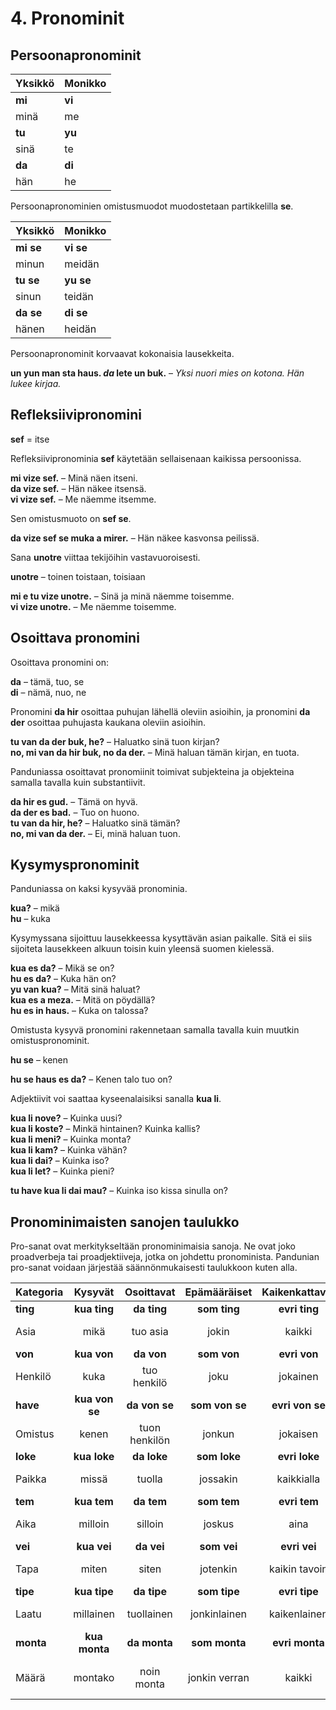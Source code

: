 
# 4. Pronominit

## Persoonapronominit

| Yksikkö     | Monikko      |
|:------------|:-------------|
| **mi**      | **vi**       |
| minä        | me           |
| **tu**      | **yu**       |
| sinä        | te           |
| **da**      | **di**       |
| hän         | he           |

Persoonapronominien omistusmuodot muodostetaan partikkelilla
**se**.

| Yksikkö     | Monikko      |
|:------------|:-------------|
| **mi se**   | **vi se**    |
| minun       | meidän       |
| **tu se**   | **yu se**    |
| sinun       | teidän       |
| **da se**   | **di se**    |
| hänen       | heidän       |

Persoonapronominit korvaavat kokonaisia lausekkeita.

**un yun man sta haus. _da_ lete un buk.**
– _Yksi nuori mies on kotona. Hän lukee kirjaa._

## Refleksiivipronomini

**sef**
= itse

Refleksiivipronominia
**sef**
käytetään sellaisenaan kaikissa persoonissa.

**mi vize sef.**
– Minä näen itseni.  
**da vize sef.**
– Hän näkee itsensä.  
**vi vize sef.**
– Me näemme itsemme.

Sen omistusmuoto on **sef se**.

**da vize sef se muka a mirer.**
– Hän näkee kasvonsa peilissä.

Sana
**unotre**
viittaa tekijöihin vastavuoroisesti.

**unotre**
– toinen toistaan, toisiaan

**mi e tu vize unotre.**
– Sinä ja minä näemme toisemme.  
**vi vize unotre.**
– Me näemme toisemme.


## Osoittava pronomini

Osoittava pronomini on:

**da**
– tämä, tuo, se  
**di**
– nämä, nuo, ne


Pronomini
**da hir**
osoittaa puhujan lähellä oleviin asioihin,
ja pronomini
**da der**
osoittaa puhujasta kaukana oleviin asioihin.

**tu van da der buk, he?**
– Haluatko sinä tuon kirjan?  
**no, mi van da hir buk, no da der.**
– Minä haluan tämän kirjan, en tuota.

Panduniassa osoittavat pronomiinit toimivat subjekteina ja objekteina samalla tavalla kuin substantiivit.

**da hir es gud.**
– Tämä on hyvä.  
**da der es bad.**
– Tuo on huono.  
**tu van da hir, he?**
– Haluatko sinä tämän?  
**no, mi van da der.**
– Ei, minä haluan tuon.


## Kysymyspronominit

Panduniassa on kaksi kysyvää pronominia.

**kua?**
– mikä  
**hu**
– kuka

Kysymyssana sijoittuu lausekkeessa kysyttävän asian paikalle.
Sitä ei siis sijoiteta lausekkeen alkuun toisin kuin yleensä suomen kielessä.

**kua es da?**
– Mikä se on?  
**hu es da?**
– Kuka hän on?  
**yu van kua?**
– Mitä sinä haluat?  
**kua es a meza.**
– Mitä on pöydällä?  
**hu es in haus.**
– Kuka on talossa?

Omistusta kysyvä pronomini rakennetaan samalla tavalla kuin muutkin omistuspronominit.

**hu se**
– kenen

**hu se haus es da?**
– Kenen talo tuo on?

Adjektiivit voi saattaa kyseenalaisiksi sanalla
**kua li**.

**kua li nove?**
– Kuinka uusi?  
**kua li koste?**
– Minkä hintainen? Kuinka kallis?  
**kua li meni?**
– Kuinka monta?  
**kua li kam?**
– Kuinka vähän?  
**kua li dai?**
– Kuinka iso?  
**kua li let?**
– Kuinka pieni?

**tu have kua li dai mau?**
– Kuinka iso kissa sinulla on?


## Pronominimaisten sanojen taulukko

Pro-sanat ovat merkitykseltään pronominimaisia sanoja.
Ne ovat joko proadverbeja tai proadjektiiveja, jotka on johdettu pronominista.
Pandunian pro-sanat voidaan järjestää säännönmukaisesti taulukkoon kuten alla.

| Kategoria     | Kysyvät       | Osoittavat    | Epämääräiset  | Kaikenkattavat| Kieltävät     | Vaihtoehtoiset| Sallivat      |
|:--------------|:-------------:|:-------------:|:-------------:|:-------------:|:-------------:|:-------------:|:-------------:|
| **ting**      | **kua ting**  | **da ting**   | **som ting**  | **evri ting** | **no ting**   | **otre ting** | **eni ting**  |
| Asia          | mikä          | tuo asia      | jokin         | kaikki        | ei mikään     | toinen, muu   | mikä tahansa  |
| **von**       | **kua von**   | **da von**    | **som von**   | **evri von**  | **no von**    | **otre von**  | **eni von**   |
| Henkilö       | kuka          | tuo henkilö   | joku          | jokainen      | ei kukaan     | toinen, muu   | kuka tahansa  |
| **have**      | **kua von se**| **da von se** | **som von se**|**evri von se**| **no von se** |**otre von se**| **eni von se**|
| Omistus       | kenen         | tuon henkilön | jonkun        | jokaisen      | ei kenenkään  | toisen        | kenen tahansa |
| **loke**      | **kua loke**  | **da loke**   | **som loke**  | **evri loke** | **no loke**   | **otre loke** | **eni loke**  |
| Paikka        | missä         | tuolla        | jossakin      | kaikkialla    | ei missään    | toisaalla     | missä tahansa |
| **tem**       | **kua tem**   | **da tem**    | **som tem**   | **evri tem**  | **no tem**    | **otre tem**  | **eni tem**   |
| Aika          | milloin       | silloin       | joskus        | aina          | ei koskaan    | toiste        |milloin tahansa|
| **vei**       | **kua vei**   | **da vei**    | **som vei**   | **evri vei**  | **no vei**    | **otre vei**  | **eni vei**   |
| Tapa          | miten         | siten         | jotenkin      | kaikin tavoin | ei mitenkään  | muuten        | miten tahansa |
| **tipe**      | **kua tipe**  | **da tipe**   | **som tipe**  | **evri tipe** | **no tipe**   | **otre tipe** | **eni tipe**  |
| Laatu         | millainen     | tuollainen    | jonkinlainen  | kaikenlainen  |ei minkään lainen|toisen lainen|millainen tahansa|
| **monta**     | **kua monta** | **da monta**  | **som monta** | **evri monta**| **no monta**  | **otre monta**| **eni monta** |
| Määrä         | montako       | noin monta    | jonkin verran | kaikki        | ei yhtään     | toisen verran |kuinka paljon tahansa|

